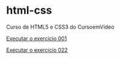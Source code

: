 # html-css
 
Curso de HTML5 e CSS3 do CursoemVídeo

<a href="https://murilooliveira18.github.io/html-css/exercicios/ex001/index.html">Executar o exercicio 001</a>

<a href="https://murilooliveira18.github.io/html-css/exercicios/ex022/fundo001.html">Executar o exercicio 022</a>